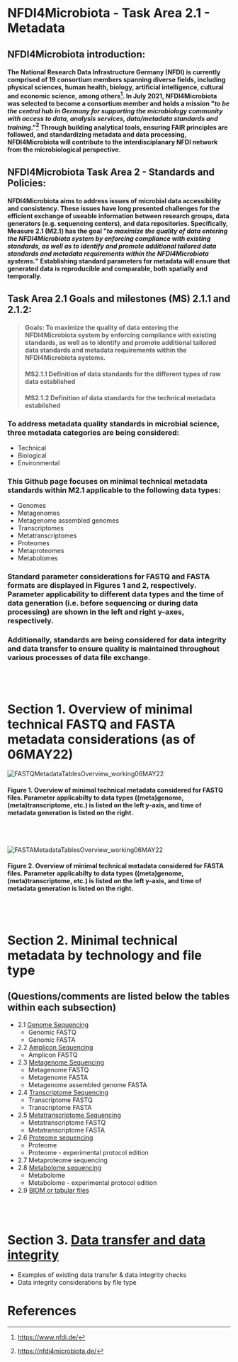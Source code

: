 # NFDI4Microbiota - Task Area 2.1 - Metadata

## NFDI4Microbiota introduction:
#### The National Research Data Infrastructure Germany (NFDI) is currently comprised of 19 consortium members spanning diverse fields, including physical sciences, human health, biology, artificial intelligence, cultural and economic science, among others[^19]. In July 2021, NFDI4Microbiota was selected to become a consortium member and holds a mission "_to be the central hub in Germany for supporting the microbiology community with access to data, analysis services, data/metadata standards and training_."[^20] Through building analytical tools, ensuring FAIR principles are followed, and standardizing metadata and data processing, NFDI4Microbiota will contribute to the interdisciplanary NFDI network from the microbiological perspective. 

## NFDI4Microbiota Task Area 2 - Standards and Policies:
#### NFDI4Microbiota aims to address issues of microbial data accessibility and consistency. These issues have long presented challenges for the efficient  exchange of useable information between research groups, data generators (e.g. sequencing centers), and data repositories. Specifically, Measure 2.1 (M2.1) has the goal "_to maximize the quality of data entering the NFDI4Microbiota system by enforcing compliance with existing standards, as well as to identify and promote additional tailored data standards and metadata requirements within the NFDI4Microbiota systems._" Establishing standard parameters for metadata will ensure that generated data is reproducible and comparable, both spatially and temporally.

## Task Area 2.1 Goals and milestones (MS) 2.1.1 and 2.1.2:
> #### Goals: To maximize the quality of data entering the NFDI4Microbiota system by enforcing compliance with existing standards, as well as to identify and promote additional tailored data standards and metadata requirements within the NFDI4Microbiota systems.
> #### MS2.1.1 Definition of data standards for the different types of raw data established
> #### MS2.1.2 Definition of data standards for the technical metadata established

### To address metadata quality standards in microbial science, three metadata categories are being considered:
- Technical 
- Biological
- Environmental

### This Github page focuses on minimal **technical** metadata standards within M2.1 applicable to the following data types:
- Genomes
- Metagenomes
- Metagenome assembled genomes
- Transcriptomes
- Metatranscriptomes
- Proteomes
- Metaproteomes
- Metabolomes
### Standard parameter considerations for FASTQ and FASTA formats are displayed in Figures 1 and 2, respectively. Parameter applicability to different data types and the time of data generation (i.e. before sequencing or during data processing) are shown in the left and right y-axes, respectively.
 
### Additionally, standards are being considered for data integrity and data transfer to ensure quality is maintained throughout various processes of data file exchange. 

<br/><br/>

# Section 1. Overview of minimal technical FASTQ and FASTA metadata considerations (as of 06MAY22)
![FASTQMetadataTablesOverview_working06MAY22](https://user-images.githubusercontent.com/101716821/167100001-f0b94371-57b6-4184-8062-8a52843cfdf0.jpg)
#### **Figure 1.** Overview of minimal technical metadata considered for FASTQ files. Parameter applicabilty to data types ((meta)genome, (meta)transcriptome, etc.) is listed on the left y-axis, and time of metadata generation is listed on the right.    

<br/><br/>

![FASTAMetadataTablesOverview_working06MAY22](https://user-images.githubusercontent.com/101716821/167099362-c74a8d36-1722-4291-ade6-b1e12058f7ba.jpg)
#### **Figure 2.** Overview of minimal technical metadata considered for FASTA files. Parameter applicabilty to data types ((meta)genome, (meta)transcriptome, etc.) is listed on the left y-axis, and time of metadata generation is listed on the right. 

<br/><br/>

# Section 2. Minimal technical metadata by technology and file type 
## (Questions/comments are listed below the tables within each subsection)

   - 2.1 [Genome Sequencing](https://github.com/mdsufz/NFDI4Microbiota-Metadata/blob/main/Genome_Technical_Metadata.md)
     - Genomic FASTQ
     - Genomic FASTA
   - 2.2 [Amplicon Sequencing](https://github.com/mdsufz/NFDI4Microbiota-Metadata/blob/main/Amplicon_Technical_Metadata.md)
     - Amplicon FASTQ
   - 2.3 [Metagenome Sequencing](https://github.com/mdsufz/NFDI4Microbiota-Metadata/blob/main/Metagenome_Technical_Metadata.md)
     - Metagenome FASTQ
     - Metagenome FASTA
     - Metagenome assembled genome FASTA
   - 2.4 [Transcriptome Sequencing](https://github.com/mdsufz/NFDI4Microbiota-Metadata/blob/main/Transcriptome_Technical_Metadata.md)
     - Transcriptome FASTQ
     - Transcriptome FASTA
   - 2.5 [Metatranscriptome Sequencing](https://github.com/mdsufz/NFDI4Microbiota-Metadata/blob/main/Metatranscriptome_Technical_Metadata.md)
     - Metatranscriptome FASTQ
     - Metatranscriptome FASTA
   - 2.6 [Proteome sequencing](https://github.com/mdsufz/NFDI4Microbiota-Metadata/blob/main/Proteome_Technical_Metadata.md)
     - Proteome
     - Proteome - experimental protocol edition
   - 2.7 Metaproteome sequencing 
   - 2.8 [Metabolome sequencing](https://github.com/mdsufz/NFDI4Microbiota-Metadata/blob/main/Metabolome_Technical_Metadata.md)
     - Metabolome
     - Metabolome - experimental protocol edition
   - 2.9 [BIOM or tabular files](https://github.com/mdsufz/NFDI4Microbiota-Metadata/blob/main/BIOM_or_Tabular_Technical_Metadata.md)

<br/><br/>

# Section 3. [Data transfer and data integrity](https://github.com/mdsufz/NFDI4Microbiota-Metadata/blob/main/Data_Transfer_Data_Integrity.md)
   - Examples of existing data transfer & data integrity checks
   - Data integrity considerations by file type


# References
[^1]:Field, D., Garrity, G., Gray, T., Morrison, N., Selengut, J., Sterk, P., Tatusova, T., Thomson, N., Allen, M. J., Angiuoli, S. V., Ashburner, M., Axelrod, N., Baldauf, S., Ballard, S., Boore, J., Cochrane, G., Cole, J., Dawyndt, P., De Vos, P., DePamphilis, C., … Wipat, A. (2008). The minimum information about a genome sequence (MIGS) specification. Nature biotechnology, 26(5), 541–547. https://doi.org/10.1038/nbt1360, https://gensc.org/mixs/,  
https://gensc.org/publications-2/

[^2]:Kasmanas, J. C., Bartholomäus, A., Corrêa, F. B., Tal, T., Jehmlich, N., Herberth, G., von Bergen, M., Stadler, P. F., de Carvalho, A. & da Rocha, U. N. (2021). HumanMetagenomeDB: a public repository of curated and standardized metadata for human metagenomes. Nucleic Acids Research, 49(D1), D743–D750., https://webapp.ufz.de/hmgdb/

[^3]:Corrêa, F. B., Saraiva, J. P., Stadler, P. F. & da Rocha, U. N. (2020). TerrestrialMetagenomeDB: a public repository of curated and standardized metadata for terrestrial metagenomes. Nucleic Acids Research, 48(D1), D626-D632., https://webapp.ufz.de/tmdb/

[^4]:Bowers, R., Kyrpides, N., Stepanauskas, R. et al. Minimum information about a single amplified genome (MISAG) and a metagenome-assembled genome (MIMAG) of bacteria and archaea. Nat Biotechnol 35, 725–731 (2017). https://doi.org/10.1038/nbt.3893, https://gensc.org/mixs/

[^5]: Murray, A.E., Freudenstein, J., Gribaldo, S. et al. Roadmap for naming uncultivated Archaea and Bacteria. Nat Microbiol 5, 987–994 (2020). https://doi.org/10.1038/s41564-020-0733-x, https://www.isme-microbes.org/seqcode-initiative

[^6]: Yilmaz, Pelin et al. “Minimum information about a marker gene sequence (MIMARKS) and minimum information about any (x) sequence (MIxS) specifications.” Nature biotechnology vol. 29,5 (2011): 415-20. doi:10.1038/nbt.1823,  https://gensc.org/mixs/

[^7]: Shakya, Migun et al. “Advances and Challenges in Metatranscriptomic Analysis.” Frontiers in genetics vol. 10 904. 25 Sep. 2019, doi:10.3389/fgene.2019.00904

[^8]: https://ena-docs.readthedocs.io/en/latest/faq/runs.html#

[^9]: https://www.ncbi.nlm.nih.gov/geo/info/seq.html

[^10]: https://anonsvn.ncbi.nlm.nih.gov/repos/v1/trunk/sra/doc/SRA_1-1/SRA_Quick_Start_Guide.pdf

[^11]: https://trace.ncbi.nlm.nih.gov/Traces/sra/sra.cgi?view=toolkit_doc&f=vdb-validate

[^12]: Alex L Mitchell, Alexandre Almeida, Martin Beracochea, Miguel Boland, Josephine Burgin, Guy Cochrane, Michael R Crusoe, Varsha Kale, Simon C Potter, Lorna J Richardson, Ekaterina Sakharova, Maxim Scheremetjew, Anton Korobeynikov, Alex Shlemov, Olga Kunyavskaya, Alla Lapidus, Robert D Finn, MGnify: the microbiome analysis resource in 2020, Nucleic Acids Research, Volume 48, Issue D1, 08 January 2020, Pages D570–D578, https://doi.org/10.1093/nar/gkz1035

[^13]: The Metagenomics RAST server — A public resource for the automatic phylogenetic and functional analysis of metagenomes
F. Meyer, D. Paarmann, M. D’Souza, R. Olson , E. M. Glass, M. Kubal, T. Paczian, A. Rodriguez, R. Stevens, A. Wilke, J. Wilkening, and R. A. Edwards
BMC Bioinformatics 2008, 9:386,  https://help.mg-rast.org/user_manual.html#data-hygiene

[^14]: Bassi, S., Gonzalez, V. New checksum functions for Biopython. Nat Prec (2007). https://doi.org/10.1038/npre.2007.278.1

[^15]: Babnigg, G. and Giometti, C.S. (2006), A database of unique protein sequence identifiers for proteome studies. Proteomics, 6: 4514-4522. https://doi.org/10.1002/pmic.200600032

[^16]: https://www.ncbi.nlm.nih.gov/genbank/tsa/

[^17]:  Athar A. et al., 2019. ArrayExpress update - from bulk to single-cell expression data. Nucleic Acids Res, doi: 10.1093/nar/gky964. Pubmed ID 30357387.  https://www.ebi.ac.uk/arrayexpress/

[^18]:The FAIR Cookbook: a deliverable of the FAIRplus project (grant agreement 802750), funded by the IMI programme, a private-public partnership that receives support from the European Union’s Horizon 2020 research and innovation programme and EFPIA Companies.   https://faircookbook.elixir-europe.org/content/recipes/interoperability/transcriptomics-metadata.html

[^19]:https://www.nfdi.de/

[^20]:https://nfdi4microbiota.de/

[^21]:Hedlund et al. (In review) https://disc-genomics.uibk.ac.at/seqcode//files/Hedlund_et_al.pdf

[^22]:(https://www.ebi.ac.uk/pride/markdownpage/submitdatapage)

[^23]:(http://www.proteomexchange.org/docs/guidelines_px.pdf)

[^24]:(http://www.peptideatlas.org/)

[^25]:(https://massive.ucsd.edu/ProteoSAFe/static/massive.jsp)

[^26]:(https://psidev.info/magetab)

[^27]:(https://www.iprox.cn/page/helpEn.html#pag5)

[^28]:(https://repository.jpostdb.org/help)

[^29]:(https://www.psidev.info/sites/default/files/2018-03/MIAPE_MS_2.98.pdf)

[^30]:(http://gigadb.org/site/guide)

[^31]:(https://www.ebi.ac.uk/metabolights/index)

[^32]:(https://github.com/MSI-Metabolomics-Standards-Initiative/CIMR)

[^33]:(http://metabolonote.kazusa.or.jp/Main_Page)

[^34]:(https://www.metabolomicsworkbench.org/)

[^35]:(http://services.cbib.u-bordeaux.fr/MERYB/home/home.php)
